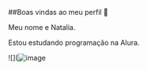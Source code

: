##Boas vindas ao meu perfil 🖤

Meu nome e Natalia.

Estou estudando programação na Alura.




![](![image](https://github.com/user-attachments/assets/35776e68-b823-4850-9eaf-8382e9853f1c)
